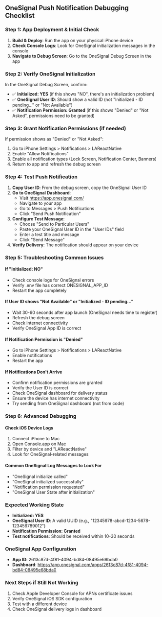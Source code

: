 ## OneSignal Push Notification Debugging Checklist

### Step 1: App Deployment & Initial Check

1. **Build & Deploy**: Run the app on your physical iPhone device
2. **Check Console Logs**: Look for OneSignal initialization messages in the console
3. **Navigate to Debug Screen**: Go to the OneSignal Debug Screen in the app

### Step 2: Verify OneSignal Initialization

In the OneSignal Debug Screen, confirm:

- ✅ **Initialized: YES** (if this shows "NO", there's an initialization problem)
- ✅ **OneSignal User ID**: Should show a valid ID (not "Initialized - ID pending..." or "Not Available")
- ✅ **Notification Permission: Granted** (if this shows "Denied" or "Not Asked", permissions need to be granted)

### Step 3: Grant Notification Permissions (if needed)

If permission shows as "Denied" or "Not Asked":

1. Go to iPhone Settings > Notifications > LAReactNative
2. Enable "Allow Notifications"
3. Enable all notification types (Lock Screen, Notification Center, Banners)
4. Return to app and refresh the debug screen

### Step 4: Test Push Notification

1. **Copy User ID**: From the debug screen, copy the OneSignal User ID
2. **Go to OneSignal Dashboard**:
   - Visit https://app.onesignal.com/
   - Navigate to your app
   - Go to Messages > Push Notifications
   - Click "Send Push Notification"
3. **Configure Test Message**:
   - Choose "Send to Particular Users"
   - Paste your OneSignal User ID in the "User IDs" field
   - Enter a test title and message
   - Click "Send Message"
4. **Verify Delivery**: The notification should appear on your device

### Step 5: Troubleshooting Common Issues

#### If "Initialized: NO"

- Check console logs for OneSignal errors
- Verify .env file has correct ONESIGNAL_APP_ID
- Restart the app completely

#### If User ID shows "Not Available" or "Initialized - ID pending..."

- Wait 30-60 seconds after app launch (OneSignal needs time to register)
- Refresh the debug screen
- Check internet connectivity
- Verify OneSignal App ID is correct

#### If Notification Permission is "Denied"

- Go to iPhone Settings > Notifications > LAReactNative
- Enable notifications
- Restart the app

#### If Notifications Don't Arrive

- Confirm notification permissions are granted
- Verify the User ID is correct
- Check OneSignal dashboard for delivery status
- Ensure the device has internet connectivity
- Try sending from OneSignal dashboard (not from code)

### Step 6: Advanced Debugging

#### Check iOS Device Logs

1. Connect iPhone to Mac
2. Open Console.app on Mac
3. Filter by device and "LAReactNative"
4. Look for OneSignal-related messages

#### Common OneSignal Log Messages to Look For

- "OneSignal initialize called"
- "OneSignal initialized successfully"
- "Notification permission requested"
- "OneSignal User State after initialization"

### Expected Working State

- **Initialized: YES**
- **OneSignal User ID**: A valid UUID (e.g., "12345678-abcd-1234-5678-123456789012")
- **Notification Permission: Granted**
- **Test notifications**: Should be received within 10-30 seconds

### OneSignal App Configuration

- **App ID**: 2613c87d-4f81-4094-bd84-08495e68bda0
- **Dashboard**: https://app.onesignal.com/apps/2613c87d-4f81-4094-bd84-08495e68bda0

### Next Steps if Still Not Working

1. Check Apple Developer Console for APNs certificate issues
2. Verify OneSignal iOS SDK configuration
3. Test with a different device
4. Check OneSignal delivery logs in dashboard
